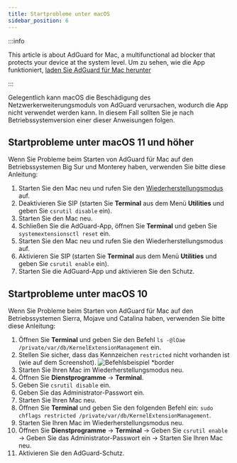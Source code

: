 ```yaml
---
title: Startprobleme unter macOS
sidebar_position: 6
---
```


:::info

This article is about AdGuard for Mac, a multifunctional ad blocker that protects your device at the system level. Um zu sehen, wie die App funktioniert, [laden Sie AdGuard für Mac herunter](https://agrd.io/download-kb-adblock)

:::

Gelegentlich kann macOS die Beschädigung des Netzwerkerweiterungsmoduls von AdGuard verursachen, wodurch die App nicht verwendet werden kann. In diesem Fall sollten Sie je nach Betriebssystemversion einer dieser Anweisungen folgen.

## Startprobleme unter macOS 11 und höher

Wenn Sie Probleme beim Starten von AdGuard für Mac auf den Betriebssystemen Big Sur und Monterey haben, verwenden Sie bitte diese Anleitung:

1. Starten Sie den Mac neu und rufen Sie den [Wiederherstellungsmodus](https://support.apple.com/en-us/HT201255) auf.
1. Deaktivieren Sie SIP (starten Sie **Terminal** aus dem Menü **Utilities** und geben Sie `csrutil disable` ein).
1. Starten Sie den Mac neu.
1. Schließen Sie die AdGuard-App, öffnen Sie **Terminal** und geben Sie `systemextensionsctl reset` ein.
1. Starten Sie den Mac neu und rufen Sie den Wiederherstellungsmodus auf.
1. Aktivieren Sie SIP (starten Sie **Terminal** aus dem Menü **Utilities** und geben Sie `csrutil enable` ein).
1. Starten Sie die AdGuard-App und aktivieren Sie den Schutz.

## Startprobleme unter macOS 10

Wenn Sie Probleme beim Starten von AdGuard für Mac auf den Betriebssystemen Sierra, Mojave und Catalina haben, verwenden Sie bitte diese Anleitung:

1. Öffnen Sie **Terminal** und geben Sie den Befehl `ls -@lOae /private/var/db/KernelExtensionManagement` ein.
1. Stellen Sie sicher, dass das Kennzeichen `restricted` nicht vorhanden ist (wie auf dem Screenshot). ![Befehlsbeispiel *border](https://cdn.adtidy.org/content/kb/ad_blocker/mac/restricted-flag.jpg)
1. Starten Sie Ihren Mac im Wiederherstellungsmodus neu.
1. Öffnen Sie **Dienstprogramme** → **Terminal**.
1. Geben Sie `csrutil disable` ein.
1. Geben Sie das Administrator-Passwort ein.
1. Starten Sie Ihren Mac neu.
1. Öffnen Sie **Terminal** und geben Sie den folgenden Befehl ein: `sudo chflags restricted /private/var/db/KernelExtensionManagement`.
1. Starten Sie Ihren Mac im Wiederherstellungsmodus neu.
1. Öffnen Sie **Dienstprogramme** → **Terminal** → Geben Sie `csrutil enable` → Geben Sie das Administrator-Passwort ein → Starten Sie Ihren Mac neu.
1. Aktivieren Sie den AdGuard-Schutz.
